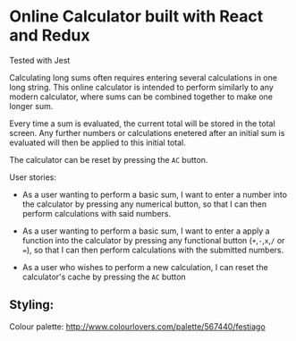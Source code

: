 # Online Calculator built with React and Redux

Tested with Jest

Calculating long sums often requires entering several calculations in one long string. This online calculator is intended to perform similarly to any modern calculator, where sums can be combined together to make one longer sum.

Every time a sum is evaluated, the current total will be stored in the total screen. Any further numbers or calculations enetered after an initial sum is evaluated will then be applied to this initial total.

The calculator can be reset by pressing the ```AC``` button.


User stories:

- As a user wanting to perform a basic sum, I want to enter a number into the calculator by pressing any numerical button, so that I can then perform calculations with said numbers.

- As a user wanting to perform a basic sum, I want to enter a apply a function into the calculator by pressing any functional button (```+```,```-```,```x```,```/``` or ```=```), so that I can then perform calculations with the submitted numbers.

- As a user who wishes to perform a new calculation, I can reset the calculator's cache by pressing the ```AC``` button


## Styling:

Colour palette:
http://www.colourlovers.com/palette/567440/festiago
